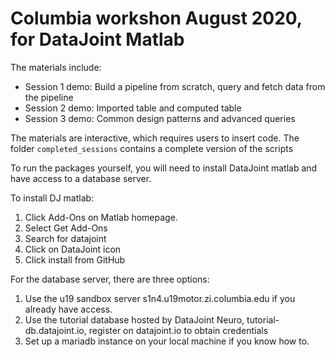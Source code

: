 # Columbia workshon August 2020, for DataJoint Matlab

The materials include:

* Session 1 demo: Build a pipeline from scratch, query and fetch data from the pipeline
* Session 2 demo: Imported table and computed table
* Session 3 demo: Common design patterns and advanced queries

The materials are interactive, which requires users to insert code. The folder `completed_sessions` contains a complete version of the scripts

To run the packages yourself, you will need to install DataJoint matlab and have access to a database server. 

To install DJ matlab:

1. Click Add-Ons on Matlab homepage.
2. Select Get Add-Ons
3. Search for datajoint
4. Click on DataJoint icon
5. Click install from GitHub 


For the database server, there are three options:

1. Use the u19 sandbox server s1n4.u19motor.zi.columbia.edu if you already have access.
2. Use the tutorial database hosted by DataJoint Neuro, tutorial-db.datajoint.io, register on datajoint.io to obtain credentials
3. Set up a mariadb instance on your local machine if you know how to. 
